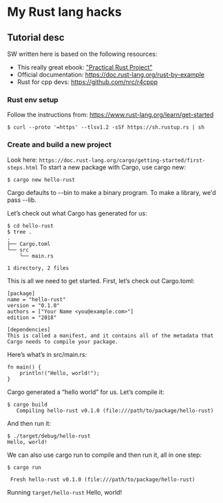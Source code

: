 # My Rust lang hacks


## Tutorial desc
SW written here is based on the following resources:
* This really great ebook: ["Practical Rust Project"](https://www.amazon.com/Practical-Rust-Projects-Computing-Applications/dp/1484255984)
* Official documentation: https://doc.rust-lang.org/rust-by-example
* Rust for cpp devs: https://github.com/nrc/r4cppp

### Rust env setup
Follow the instructions from: https://www.rust-lang.org/learn/get-started
```
$ curl --proto '=https' --tlsv1.2 -sSf https://sh.rustup.rs | sh
```

### Create and build a new project
Look here: `https://doc.rust-lang.org/cargo/getting-started/first-steps.html`
To start a new package with Cargo, use cargo new:

```
$ cargo new hello-rust
```
Cargo defaults to --bin to make a binary program. To make a library, we'd pass --lib.

Let’s check out what Cargo has generated for us:
```
$ cd hello-rust
$ tree .
.
├── Cargo.toml
└── src
    └── main.rs

1 directory, 2 files
```
This is all we need to get started. First, let’s check out Cargo.toml:

```
[package]
name = "hello-rust"
version = "0.1.0"
authors = ["Your Name <you@example.com>"]
edition = "2018"

[dependencies]
This is called a manifest, and it contains all of the metadata that Cargo needs to compile your package.
```

Here’s what’s in src/main.rs:


```
fn main() {
    println!("Hello, world!");
}
```
Cargo generated a “hello world” for us. Let’s compile it:

```
$ cargo build
   Compiling hello-rust v0.1.0 (file:///path/to/package/hello-rust)
```

And then run it:
```
$ ./target/debug/hello-rust
Hello, world!
```

We can also use cargo run to compile and then run it, all in one step:
```
$ cargo run
```
     Fresh hello-rust v0.1.0 (file:///path/to/package/hello-rust)
   Running `target/hello-rust`
Hello, world!


